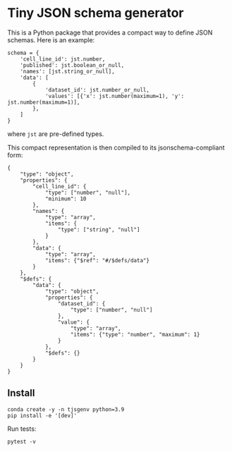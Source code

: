 # Tiny JSON schema generator

This is a Python package that provides a compact way to define JSON schemas. Here is an example:
```
schema = {
    'cell_line_id': jst.number,
    'published': jst.boolean_or_null,
    'names': [jst.string_or_null],
    'data': [
        {
            'dataset_id': jst.number_or_null,
            'values': [{'x': jst.number(maximum=1), 'y': jst.number(maximum=1)],
        },
    ]
}
```
where `jst` are pre-defined types. 

This compact representation is then compiled to its jsonschema-compliant form:
```
{
    "type": "object",
    "properties": {
        "cell_line_id": {
            "type": ["number", "null"],
            "minimum": 10
        },
        "names": {
            "type": "array",
            "items": {
                "type": ["string", "null"]
            }
        },
        "data": {
            "type": "array",
            "items": {"$ref": "#/$defs/data"}
        }
    },
    "$defs": {
        "data": {
            "type": "object",
            "properties": {
                "dataset_id": {
                    "type": ["number", "null"]
                },
                "value": {
                    "type": "array",
                    "items": {"type": "number", "maximum": 1}
                }
            },
            "$defs": {}
        }
    }
}
```


## Install
```
conda create -y -n tjsgenv python=3.9
pip install -e '[dev]'
```

Run tests:
```
pytest -v
```
